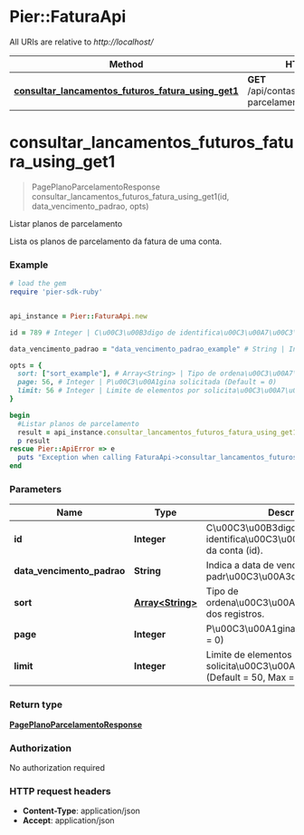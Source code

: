 # Pier::FaturaApi

All URIs are relative to *http://localhost/*

Method | HTTP request | Description
------------- | ------------- | -------------
[**consultar_lancamentos_futuros_fatura_using_get1**](FaturaApi.md#consultar_lancamentos_futuros_fatura_using_get1) | **GET** /api/contas/{id}/faturas/planos-parcelamento | Listar planos de parcelamento




# **consultar_lancamentos_futuros_fatura_using_get1**
> PagePlanoParcelamentoResponse consultar_lancamentos_futuros_fatura_using_get1(id, data_vencimento_padrao, opts)

Listar planos de parcelamento

Lista os planos de parcelamento da fatura de uma conta.

### Example
```ruby
# load the gem
require 'pier-sdk-ruby'


api_instance = Pier::FaturaApi.new

id = 789 # Integer | C\u00C3\u00B3digo de identifica\u00C3\u00A7\u00C3\u00A3o da conta (id).

data_vencimento_padrao = "data_vencimento_padrao_example" # String | Indica a data de vencimento padr\u00C3\u00A3o das faturas

opts = { 
  sort: ["sort_example"], # Array<String> | Tipo de ordena\u00C3\u00A7\u00C3\u00A3o dos registros.
  page: 56, # Integer | P\u00C3\u00A1gina solicitada (Default = 0)
  limit: 56 # Integer | Limite de elementos por solicita\u00C3\u00A7\u00C3\u00A3o (Default = 50, Max = 50)
}

begin
  #Listar planos de parcelamento
  result = api_instance.consultar_lancamentos_futuros_fatura_using_get1(id, data_vencimento_padrao, opts)
  p result
rescue Pier::ApiError => e
  puts "Exception when calling FaturaApi->consultar_lancamentos_futuros_fatura_using_get1: #{e}"
end
```

### Parameters

Name | Type | Description  | Notes
------------- | ------------- | ------------- | -------------
 **id** | **Integer**| C\u00C3\u00B3digo de identifica\u00C3\u00A7\u00C3\u00A3o da conta (id). | 
 **data_vencimento_padrao** | **String**| Indica a data de vencimento padr\u00C3\u00A3o das faturas | 
 **sort** | [**Array&lt;String&gt;**](String.md)| Tipo de ordena\u00C3\u00A7\u00C3\u00A3o dos registros. | [optional] 
 **page** | **Integer**| P\u00C3\u00A1gina solicitada (Default = 0) | [optional] 
 **limit** | **Integer**| Limite de elementos por solicita\u00C3\u00A7\u00C3\u00A3o (Default = 50, Max = 50) | [optional] 


### Return type

[**PagePlanoParcelamentoResponse**](PagePlanoParcelamentoResponse.md)

### Authorization

No authorization required

### HTTP request headers

 - **Content-Type**: application/json
 - **Accept**: application/json





